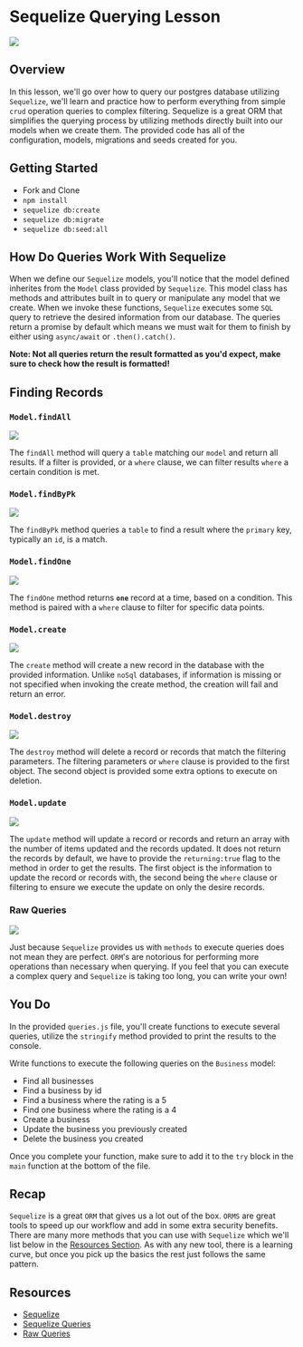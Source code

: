 # Sequelize Querying Lesson

![](https://www.educative.io/v2api/editorpage/6045894932692992/image/6526134821847040)

## Overview

In this lesson, we'll go over how to query our postgres database utilizing `Sequelize`, we'll learn and practice how to perform everything from simple `crud` operation queries to complex filtering. Sequelize is a great ORM that simplifies the querying process by utilizing methods directly built into our models when we create them. The provided code has all of the configuration, models, migrations and seeds created for you.

## Getting Started

- Fork and Clone
- `npm install`
- `sequelize db:create`
- `sequelize db:migrate`
- `sequelize db:seed:all`

## How Do Queries Work With Sequelize

When we define our `Sequelize` models, you'll notice that the model defined inherites from the `Model` class provided by `Sequelize`. This model class has methods and attributes built in to query or manipulate any model that we create. When we invoke these functions, `Sequelize` executes some `SQL` query to retrieve the desired information from our database. The queries return a promise by default which means we must wait for them to finish by either using `async/await` or `.then().catch()`.

**Note: Not all queries return the result formatted as you'd expect, make sure to check how the result is formatted!**

## Finding Records

### `Model.findAll`

![](<https://sei-r.s3.amazonaws.com/Uploaded+using+RayThis+Extension.png>)

The `findAll` method will query a `table` matching our `model` and return all results. If a filter is provided, or a `where` clause, we can filter results `where` a certain condition is met.

### `Model.findByPk`

![](<https://sei-r.s3.amazonaws.com/Uploaded+using+RayThis+Extension+(2).png>)

The `findByPk` method queries a `table` to find a result where the `primary` key, typically an `id`, is a match.

### `Model.findOne`

![](<https://sei-r.s3.amazonaws.com/Uploaded+using+RayThis+Extension+(4).png>)

The `findOne` method returns **`one`** record at a time, based on a condition. This method is paired with a `where` clause to filter for specific data points.

### `Model.create`

![](<https://sei-r.s3.amazonaws.com/Uploaded+using+RayThis+Extension+(7).png>)

The `create` method will create a new record in the database with the provided information. Unlike `noSql` databases, if information is missing or not specified when invoking the create method, the creation will fail and return an error.

### `Model.destroy`

![](<https://sei-r.s3.amazonaws.com/Uploaded+using+RayThis+Extension+(6).png>)

The `destroy` method will delete a record or records that match the filtering parameters. The filtering parameters or `where` clause is provided to the first object. The second object is provided some extra options to execute on deletion.

### `Model.update`

![](<https://sei-r.s3.amazonaws.com/Uploaded+using+RayThis+Extension+(1).png>)

The `update` method will update a record or records and return an array with the number of items updated and the records updated. It does not return the records by default, we have to provide the `returning:true` flag to the method in order to get the results. The first object is the information to update the record or records with, the second being the `where` clause or filtering to ensure we execute the update on only the desire records.

### Raw Queries

![](<https://sei-r.s3.amazonaws.com/Uploaded+using+RayThis+Extension+(5).png>)

Just because `Sequelize` provides us with `methods` to execute queries does not mean they are perfect. `ORM`'s are notorious for performing more operations than necessary when querying. If you feel that you can execute a complex query and `Sequelize` is taking too long, you can write your own!

## You Do

In the provided `queries.js` file, you'll create functions to execute several queries, utilize the `stringify` method provided to print the results to the console.

Write functions to execute the following queries on the `Business` model:

- Find all businesses
- Find a business by id
- Find a business where the rating is a 5
- Find one business where the rating is a 4
- Create a business
- Update the business you previously created
- Delete the business you created

Once you complete your function, make sure to add it to the `try` block in the `main` function at the bottom of the file.

## Recap

`Sequelize` is a great `ORM` that gives us a lot out of the box. `ORMS` are great tools to speed up our workflow and add in some extra security benefits. There are many more methods that you can use with `Sequelize` which we'll list below in the [Resources Section](#Resources). As with any new tool, there is a learning curve, but once you pick up the basics the rest just follows the same pattern.

## Resources

- [Sequelize](https://sequelize.org/master/index.html)
- [Sequelize Queries](https://sequelize.org/master/manual/model-querying-basics.html)
- [Raw Queries](https://sequelize.org/master/manual/raw-queries.html)
